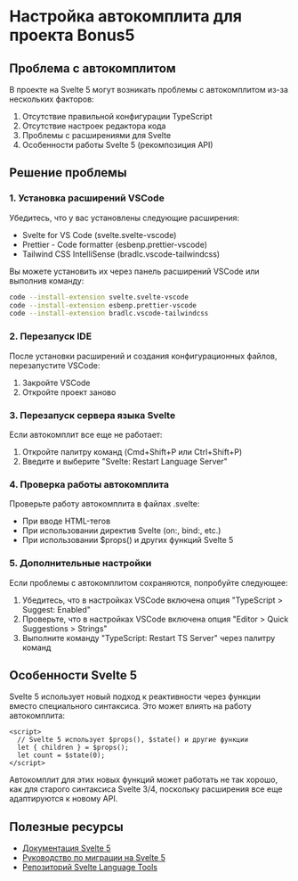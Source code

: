 # Настройка автокомплита для проекта Bonus5

## Проблема с автокомплитом

В проекте на Svelte 5 могут возникать проблемы с автокомплитом из-за нескольких факторов:

1. Отсутствие правильной конфигурации TypeScript
2. Отсутствие настроек редактора кода
3. Проблемы с расширениями для Svelte
4. Особенности работы Svelte 5 (рекомпозиция API)

## Решение проблемы

### 1. Установка расширений VSCode

Убедитесь, что у вас установлены следующие расширения:

- Svelte for VS Code (svelte.svelte-vscode)
- Prettier - Code formatter (esbenp.prettier-vscode)
- Tailwind CSS IntelliSense (bradlc.vscode-tailwindcss)

Вы можете установить их через панель расширений VSCode или выполнив команду:

```bash
code --install-extension svelte.svelte-vscode
code --install-extension esbenp.prettier-vscode
code --install-extension bradlc.vscode-tailwindcss
```

### 2. Перезапуск IDE

После установки расширений и создания конфигурационных файлов, перезапустите VSCode:

1. Закройте VSCode
2. Откройте проект заново

### 3. Перезапуск сервера языка Svelte

Если автокомплит все еще не работает:

1. Откройте палитру команд (Cmd+Shift+P или Ctrl+Shift+P)
2. Введите и выберите "Svelte: Restart Language Server"

### 4. Проверка работы автокомплита

Проверьте работу автокомплита в файлах .svelte:

- При вводе HTML-тегов
- При использовании директив Svelte (on:, bind:, etc.)
- При использовании $props() и других функций Svelte 5

### 5. Дополнительные настройки

Если проблемы с автокомплитом сохраняются, попробуйте следующее:

1. Убедитесь, что в настройках VSCode включена опция "TypeScript > Suggest: Enabled"
2. Проверьте, что в настройках VSCode включена опция "Editor > Quick Suggestions > Strings"
3. Выполните команду "TypeScript: Restart TS Server" через палитру команд

## Особенности Svelte 5

Svelte 5 использует новый подход к реактивности через функции вместо специального синтаксиса. Это может влиять на работу автокомплита:

```svelte
<script>
  // Svelte 5 использует $props(), $state() и другие функции
  let { children } = $props();
  let count = $state(0);
</script>
```

Автокомплит для этих новых функций может работать не так хорошо, как для старого синтаксиса Svelte 3/4, поскольку расширения все еще адаптируются к новому API.

## Полезные ресурсы

- [Документация Svelte 5](https://svelte-5-preview.vercel.app/docs)
- [Руководство по миграции на Svelte 5](https://svelte-5-preview.vercel.app/docs/migration)
- [Репозиторий Svelte Language Tools](https://github.com/sveltejs/language-tools)